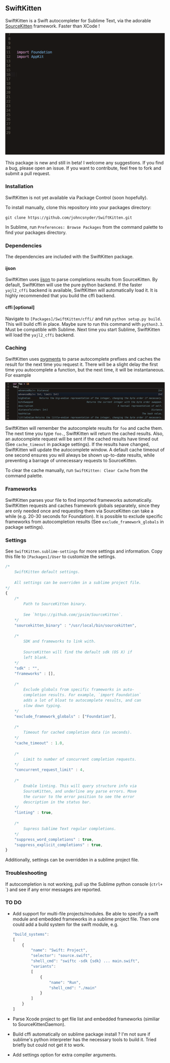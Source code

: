 ## SwiftKitten

SwiftKitten is a Swift autocompleter for Sublime Text, via the adorable 
[SourceKitten](https://github.com/jpsim/SourceKitten.git) framework.
Faster than XCode !


![](demo.gif)


This package is new and still in beta! I welcome any suggestions. If
you find a bug, please open an issue. If you want to contribute, feel
free to fork and submit a pull request.


### Installation

SwiftKitten is not yet available via Package Control (soon hopefully).

To install manually, clone this repository into your packages directory:

`git clone https://github.com/johncsnyder/SwiftKitten.git`

In Sublime, run `Preferences: Browse Packages`  from the command palette 
to find your packages directory. 

### Dependencies

The dependencies are included with the SwiftKitten package.

#### ijson

SwiftKitten uses [ijson](https://pypi.python.org/pypi/ijson) to parse
completions results from SourceKitten. By default, SwiftKitten will use
the pure python backend. If the faster `yajl2_cffi` backend is available,
SwiftKitten will automatically load it. It is highly recommended that
you build the cffi backend.


#### cffi [optional]

Navigate to `[Packages]/SwiftKitten/cffi/` and run `python setup.py build`.
This will build cffi in place. Maybe sure to run this command with `python3.3`.
Must be compatible with Sublime. Next time you start Sublime, SwiftKitten will
load the `yajl2_cffi` backend. 



### Caching

SwiftKitten uses [pygments](http://pygments.org) to parse autocomplete
prefixes and caches the result for the next time you request it. There will
be a slight delay the first time you autocomplete a function, but the next
time, it will be instantaneous. For example

![](example.png)

SwiftKitten will remember the autocomplete results for `foo` and cache them.
The next time you type `foo.`, SwiftKitten will return the cached results.
Also, an autocomplete request will be sent if the cached results have timed
out (See `cache_timeout` in package settings). If the results
have changed, SwiftKitten will update the autocomplete window. A default
cache timeout of one second ensures you will always be shown up-to-date results,
while preventing a barrage of unnecessary requests to SourceKitten.

To clear the cache manually, run `SwiftKitten: Clear Cache` from the command
palette.



### Frameworks

SwiftKitten parses your file to find imported frameworks automatically.
SwiftKitten requests and caches framework globals separately, since they
are only needed once and requesting them via SourceKitten can take a while
(e.g. 20-30 seconds for Foundation).  It is possible to exclude specific 
frameworks from autocompletion results (See `exclude_framework_globals` in 
package settings).


### Settings

See `SwiftKitten.sublime-settings` for more settings and information.
Copy this file to `[Packages]/User` to customize the settings.

```js
/*
    SwiftKitten default settings.

    All settings can be overriden in a sublime project file.
*/
{
	/* 
		Path to SourceKitten binary.

		See `https://github.com/jpsim/SourceKitten`.
	*/
	"sourcekitten_binary" : "/usr/local/bin/sourcekitten",

	/*
		SDK and frameworks to link with.
		
		SourceKitten will find the default sdk (OS X) if
		left blank.
	*/
	"sdk" : "",
	"frameworks" : [],

	/*
		Exclude globals from specific frameworks in auto-
		completion results. For example, `import Foundation`
		adds a lot of bloat to autocomplete results, and can 
		slow down typing.
	*/
	"exclude_framework_globals" : ["Foundation"],

	/*
		Timeout for cached completion data (in seconds).
	*/
	"cache_timeout" : 1.0,
	
	/*
		Limit to number of concurrent completion requests.
	*/
	"concurrent_request_limit" : 4,

	/*
		Enable linting. This will query structure info via
		SourceKitten, and underline any parse errors. Move 
		the cursor to the error position to see the error 
		description in the status bar.
	*/
	"linting" : true,

	/*
        Supress Sublime Text regular completions.
    */
	"suppress_word_completions" : true,
	"suppress_explicit_completions" : true,
}
```

Additionally, settings can be overridden in a sublime project file.




### Troubleshooting


If autocompletion is not working, pull up the Sublime python
console (`ctrl+` `) and see if any error messages are reported.




### TO DO


- Add support for multi-file projects/modules. Be able to
	specify a swift module and embedded frameworks in a sublime project file.
	Then one could add a build system for the swift module, e.g.

	```js
	"build_systems":
	[
		{
			"name": "Swift: Project",
			"selector": "source.swift",
			"shell_cmd": "swiftc -sdk {sdk} ... main.swift",
			"variants":
			[
				{
					"name": "Run",
					"shell_cmd": "./main"
				}
			]
		}
	]
	```

- Parse Xcode project to get file list and embedded frameworks 
	(similiar to SourceKittenDaemon).

- Build cffi automatically on sublime package install ?
	I'm not sure if sublime's python interpreter has the
	necessary tools to build it. Tried briefly but could
	not get it to work.

- Add settings option for extra compiler arguments.


